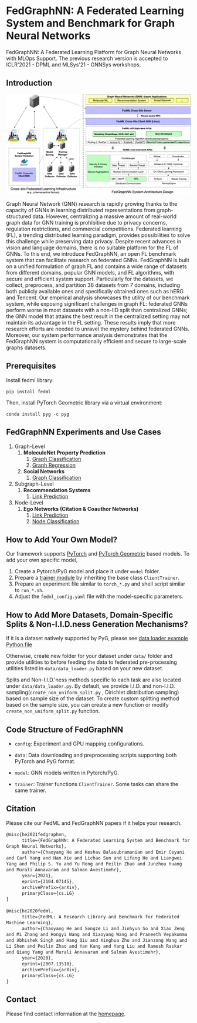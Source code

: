 # FedGraphNN: A Federated Learning System and Benchmark for Graph Neural Networks
FedGraphNN: A Federated Learning Platform for Graph Neural Networks with MLOps Support. The previous research version is accepted to ICLR'2021 - DPML and MLSys'21 - GNNSys workshops.

## Introduction 

<div align="center">
 <img src="fedgraphnn.jpg" width="600px">
</div>

Graph Neural Network (GNN) research is rapidly growing thanks to the capacity of GNNs in learning distributed representations from graph-structured data. However, centralizing a massive amount of real-world graph data for GNN training is prohibitive due to privacy concerns, regulation restrictions, and commercial competitions. Federated learning (FL), a trending distributed learning paradigm, provides possibilities to solve this challenge while preserving data privacy. Despite recent advances in vision and language domains, there is no suitable platform for the FL of GNNs. To this end, we introduce FedGraphNN, an open FL benchmark system that can facilitate research on federated GNNs. FedGraphNN is built on a unified formulation of graph FL and contains a wide range of datasets from different domains, popular GNN models, and FL algorithms, with secure and efficient system support. Particularly for the datasets, we collect, preprocess, and partition 36 datasets from 7 domains, including both publicly available ones and specifically obtained ones such as hERG and Tencent. Our empirical analysis showcases the utility of our benchmark system, while exposing significant challenges in graph FL: federated GNNs perform worse in most datasets with a non-IID split than centralized GNNs; the GNN model that attains the best result in the centralized setting may not maintain its advantage in the FL setting. These results imply that more research efforts are needed to unravel the mystery behind federated GNNs. Moreover, our system performance analysis demonstrates that the FedGraphNN system is computationally efficient and secure to large-scale graphs datasets.

## Prerequisites

Install fedml library:
```
pip install fedml
```

Then, install  PyTorch Geometric library via a virtual environment:
```
conda install pyg -c pyg
```

## FedGraphNN Experiments and Use Cases

1. Graph-Level
      1. **MoleculeNet Property Prediction**
         1.  [Graph Classification](moleculenet_graph_clf/README.md) 
         2.  [Graph Regression](moleculenet_graph_reg/README.md) 
      2.  **Social Networks**
          1.  [Graph Classification](social_networks_graph_clf/README.md)
2. Subgraph-Level
      1. **Recommendation Systems**
         1. [Link Prediction](recsys_subgraph_link_pred/README.md)
3. Node-Level
      1. **Ego Networks (Citation & Coauthor Networks)**
         1. [Link Prediction](ego_networks_link_pred/README.md)
         2. [Node Classification](ego_networks_node_clf/README.md)

## How to Add Your Own Model?
Our framework supports [PyTorch](moleculenet_graph_clf/model/gcn_readout.py) and [PyTorch Geometric](social_networks_graph_clf/model/gin.py) based models. To add your own specific model, 

1. Create a Pytorch/PyG model and place it under `model` folder.
2. Prepare a [trainer module](recsys_subgraph_link_pred/trainer/fed_subgraph_lp_trainer.py) by inheriting the base class `ClientTrainer`.
3. Prepare an experiment file similar to `torch_*.py` and shell script similar to `run_*.sh`.
4. Adjust the `fedml_config.yaml` file with the model-specific parameters.

## How to Add More Datasets, Domain-Specific Splits & Non-I.I.D.ness Generation Mechanisms?
If it is a dataset natively supported by PyG, please see [data loader example Python file](social_networks_graph_clf/data/data_loader.py)

Otherwise, create new folder for your dataset under `data/` folder and provide utilities to before feeding the data to federated pre-processing utilities  listed in `data/data_loader.py` based on your new dataset.

Splits and Non-I.I.D.'ness methods specific to each task are also located under `data/data_loader.py`. By default, we provide I.I.D. and non-I.I.D. sampling(`create_non_uniform_split.py` , Dirichlet distribution sampling) based on sample size of the dataset. To create custom splitting method based on the sample size, you can create a new function or modify `create_non_uniform_split.py` function.

## Code Structure of FedGraphNN
<!-- Note: Each application have their specific configurations. Here, we list the common structure. For more details,. -->

- `config`: Experiment and GPU mapping configurations.

- `data`: Data downloading and preprocessing scripts supporting both PyTorch and PyG format. 

- `model`: GNN models written in Pytorch/PyG.

- `trainer`: Trainer functions  `ClientTrainer`. Some tasks can share the same trainer.

## Citation
Please cite our FedML and FedGraphNN papers if it helps your research.
```
@misc{he2021fedgraphnn,
      title={FedGraphNN: A Federated Learning System and Benchmark for Graph Neural Networks}, 
      author={Chaoyang He and Keshav Balasubramanian and Emir Ceyani and Carl Yang and Han Xie and Lichao Sun and Lifang He and Liangwei Yang and Philip S. Yu and Yu Rong and Peilin Zhao and Junzhou Huang and Murali Annavaram and Salman Avestimehr},
      year={2021},
      eprint={2104.07145},
      archivePrefix={arXiv},
      primaryClass={cs.LG}
}

@misc{he2020fedml,
      title={FedML: A Research Library and Benchmark for Federated Machine Learning}, 
      author={Chaoyang He and Songze Li and Jinhyun So and Xiao Zeng and Mi Zhang and Hongyi Wang and Xiaoyang Wang and Praneeth Vepakomma and Abhishek Singh and Hang Qiu and Xinghua Zhu and Jianzong Wang and Li Shen and Peilin Zhao and Yan Kang and Yang Liu and Ramesh Raskar and Qiang Yang and Murali Annavaram and Salman Avestimehr},
      year={2020},
      eprint={2007.13518},
      archivePrefix={arXiv},
      primaryClass={cs.LG}
}
```

## Contact

Please find contact information at the [homepage](https://github.com/FedML-AI/FedML#join-the-community).
